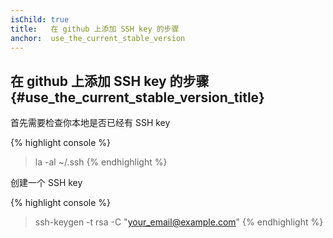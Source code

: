 ```yaml
---
isChild: true
title:   在 github 上添加 SSH key 的步骤
anchor:  use_the_current_stable_version
---
```


## 在 github 上添加 SSH key 的步骤 {#use_the_current_stable_version_title}

首先需要检查你本地是否已经有 SSH key
 
{% highlight console %}
> la -al ~/.ssh
{% endhighlight %}

创建一个 SSH key

{% highlight console %}
> ssh-keygen -t rsa -C "your_email@example.com"
{% endhighlight %}

